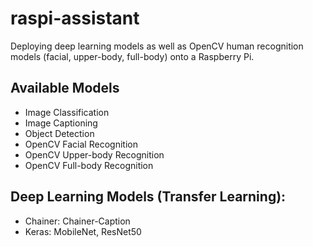 # raspi-assistant

Deploying deep learning models as well as OpenCV human recognition models (facial, upper-body, full-body) onto a Raspberry Pi.

## Available Models

- Image Classification
- Image Captioning
- Object Detection
- OpenCV Facial Recognition
- OpenCV Upper-body Recognition
- OpenCV Full-body Recognition

## Deep Learning Models (Transfer Learning):

- Chainer: Chainer-Caption
- Keras: MobileNet, ResNet50